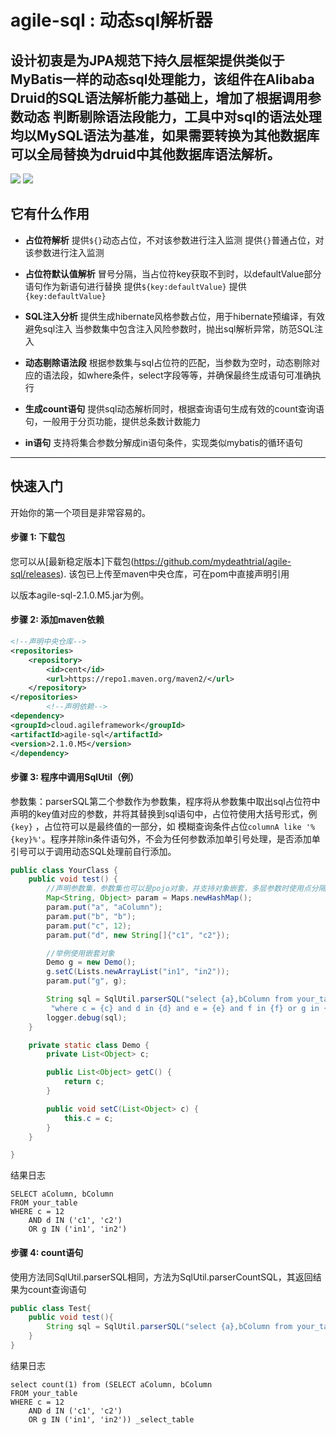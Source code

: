 # agile-sql : 动态sql解析器

设计初衷是为JPA规范下持久层框架提供类似于MyBatis一样的动态sql处理能力，该组件在Alibaba Druid的SQL语法解析能力基础上，增加了根据调用参数动态
判断剔除语法段能力，工具中对sql的语法处理均以MySQL语法为基准，如果需要转换为其他数据库可以全局替换为druid中其他数据库语法解析。
----
[![](https://img.shields.io/badge/druid-LATEST-green)](https://img.shields.io/badge/druid-LATEST-green)
[![](https://img.shields.io/badge/build-maven-green)](https://img.shields.io/badge/build-maven-green)

## 它有什么作用

* **占位符解析**
  提供`${}`动态占位，不对该参数进行注入监测 提供`{}`普通占位，对该参数进行注入监测

* **占位符默认值解析**
  冒号分隔，当占位符key获取不到时，以defaultValue部分语句作为新语句进行替换 提供`${key:defaultValue}`
  提供`{key:defaultValue}`

* **SQL注入分析**
  提供生成hibernate风格参数占位，用于hibernate预编译，有效避免sql注入 当参数集中包含注入风险参数时，抛出sql解析异常，防范SQL注入

* **动态剔除语法段**
  根据参数集与sql占位符的匹配，当参数为空时，动态剔除对应的语法段，如where条件，select字段等等，并确保最终生成语句可准确执行

* **生成count语句**
  提供sql动态解析同时，根据查询语句生成有效的count查询语句，一般用于分页功能，提供总条数计数能力

* **in语句**
  支持将集合参数分解成in语句条件，实现类似mybatis的循环语句

-------

## 快速入门

开始你的第一个项目是非常容易的。

#### 步骤 1: 下载包

您可以从[最新稳定版本]下载包(https://github.com/mydeathtrial/agile-sql/releases). 该包已上传至maven中央仓库，可在pom中直接声明引用

以版本agile-sql-2.1.0.M5.jar为例。

#### 步骤 2: 添加maven依赖

```xml
<!--声明中央仓库-->
<repositories>
    <repository>
        <id>cent</id>
        <url>https://repo1.maven.org/maven2/</url>
    </repository>
</repositories>
        <!--声明依赖-->
<dependency>
<groupId>cloud.agileframework</groupId>
<artifactId>agile-sql</artifactId>
<version>2.1.0.M5</version>
</dependency>
```

#### 步骤 3: 程序中调用SqlUtil（例）

参数集：parserSQL第二个参数作为参数集，程序将从参数集中取出sql占位符中声明的key值对应的参数，并将其替换到sql语句中，占位符使用大括号形式，例`{key}`
，占位符可以是最终值的一部分，如
模糊查询条件占位`columnA like '%{key}%'`。程序并除in条件语句外，不会为任何参数添加单引号处理，是否添加单引号可以于调用动态SQL处理前自行添加。

```java
public class YourClass {
    public void test() {
        //声明参数集，参数集也可以是pojo对象，并支持对象嵌套，多层参数时使用点分隔形式声明占位符
        Map<String, Object> param = Maps.newHashMap();
        param.put("a", "aColumn");
        param.put("b", "b");
        param.put("c", 12);
        param.put("d", new String[]{"c1", "c2"});

        //举例使用嵌套对象
        Demo g = new Demo();
        g.setC(Lists.newArrayList("in1", "in2"));
        param.put("g", g);

        String sql = SqlUtil.parserSQL("select {a},bColumn from your_table " +
         "where c = {c} and d in {d} and e = {e} and f in {f} or g in {g}",param);
        logger.debug(sql);
    }

    private static class Demo {
        private List<Object> c;

        public List<Object> getC() {
            return c;
        }

        public void setC(List<Object> c) {
            this.c = c;
        }
    }

}
```

结果日志

```
SELECT aColumn, bColumn
FROM your_table
WHERE c = 12
	AND d IN ('c1', 'c2')
	OR g IN ('in1', 'in2')
```

#### 步骤 4: count语句

使用方法同SqlUtil.parserSQL相同，方法为SqlUtil.parserCountSQL，其返回结果为count查询语句

```java
public class Test{
    public void test(){
        String sql = SqlUtil.parserSQL("select {a},bColumn from your_table where c = {c} and d in {d} and e = {e} and f in {f} or g in {g}",param);
    }
}
```

结果日志

```
select count(1) from (SELECT aColumn, bColumn
FROM your_table
WHERE c = 12
	AND d IN ('c1', 'c2')
	OR g IN ('in1', 'in2')) _select_table
```